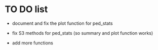 # TO DO list

- document and fix the plot function for ped_stats
- fix S3 methods for ped_stats (so summary and plot function works)

- add more functions